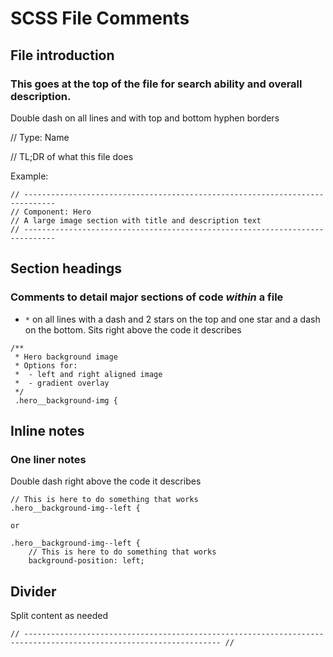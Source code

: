 # SCSS File Comments

## File introduction

### This goes at the top of the file for search ability and overall description.

Double dash on all lines and with top and bottom hyphen borders

// Type: Name

// TL;DR of what this file does

Example:

```
// -----------------------------------------------------------------------------
// Component: Hero
// A large image section with title and description text
// -----------------------------------------------------------------------------
```

## Section headings

### Comments to detail major sections of code *within* a file

* `*` on all lines with a dash and 2 stars on the top and one star and a dash on the bottom. Sits right above the code it describes

```
/**
 * Hero background image
 * Options for:
 *  - left and right aligned image
 *  - gradient overlay
 */
 .hero__background-img {

```

## Inline notes

### One liner notes 

Double dash right above the code it describes

```
// This is here to do something that works
.hero__background-img--left {

or

.hero__background-img--left {
	// This is here to do something that works
	background-position: left;
```

## Divider

Split content as needed

```
// ------------------------------------------------------------------------------------------------------------------ //
```
